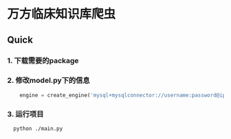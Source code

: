 # 万方临床知识库爬虫

## Quick

### 1. 下载需要的package

### 2. 修改model.py下的信息

```python
    engine = create_engine('mysql+mysqlconnector://username:password@ip:port/databasename')
```

### 3. 运行项目

```shell
  python ./main.py
```